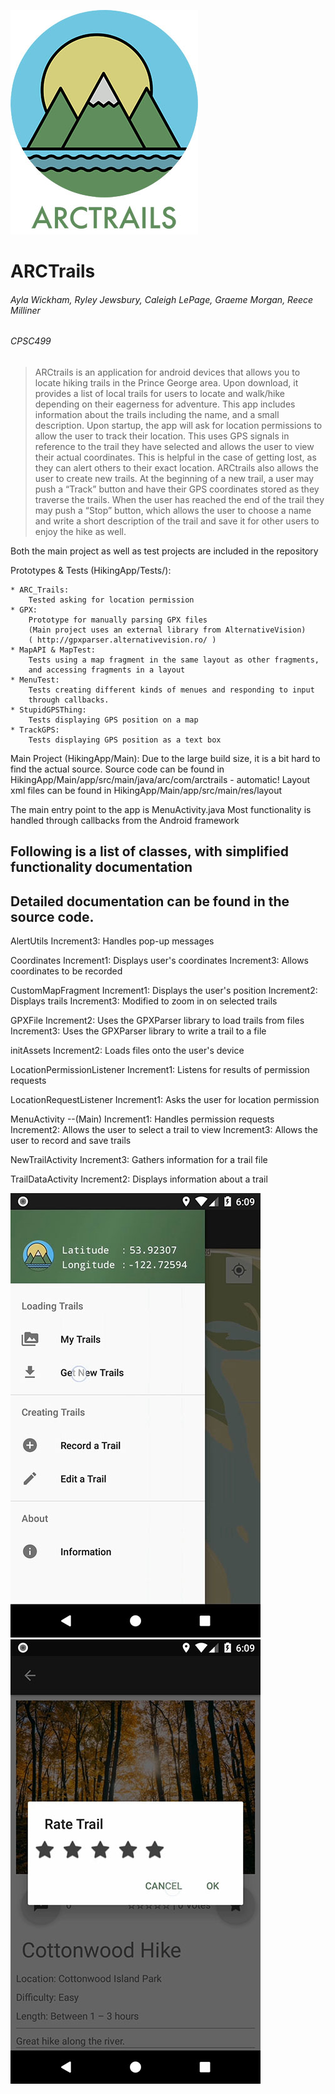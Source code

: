 ![GitHub Logo](https://github.com/GraemeRMorgan/HikingApp/blob/master/arc-logo-soft.jpg)
#  ARCTrails
###### Ayla Wickham, Ryley Jewsbury, Caleigh LePage, Graeme Morgan, Reece Milliner
###### CPSC499

> ARCtrails is an application for android devices that allows you to locate hiking trails in the
Prince George area. Upon download, it provides a list of local trails for users to locate and
walk/hike depending on their eagerness for adventure. This app includes information about the
trails including the name, and a small description. Upon startup, the app will ask for location
permissions to allow the user to track their location. This uses GPS signals in reference to the
trail they have selected and allows the user to view their actual coordinates. This is helpful
in the case of getting lost, as they can alert others to their exact location. ARCtrails also
allows the user to create new trails. At the beginning of a new trail, a user may push a “Track”
button and have their GPS coordinates stored as they traverse the trails. When the user has reached
the end of the trail they may push a “Stop” button, which allows the user to choose a name and
write a short description of the trail and save it for other users to enjoy the hike as well.

Both the main project as well as test projects are included in the repository

Prototypes & Tests (HikingApp/Tests/):

	* ARC_Trails:
		Tested asking for location permission
	* GPX:		
		Prototype for manually parsing GPX files
		(Main project uses an external library from AlternativeVision)
		( http://gpxparser.alternativevision.ro/ )
	* MapAPI & MapTest:
		Tests using a map fragment in the same layout as other fragments,
		and accessing fragments in a layout
	* MenuTest:
		Tests creating different kinds of menues and responding to input
		through callbacks.
	* StupidGPSThing:
		Tests displaying GPS position on a map
	* TrackGPS:
		Tests displaying GPS position as a text box
		
Main Project (HikingApp/Main):
Due to the large build size, it is a bit hard to find the actual source.
	Source code can be found in
		HikingApp/Main/app/src/main/java/arc/com/arctrails - automatic!
	Layout xml files can be found in
		HikingApp/Main/app/src/main/res/layout

The main entry point to the app is MenuActivity.java
Most functionality is handled through callbacks from the Android framework

Following is a list of classes, with simplified functionality documentation
---------------------------------------------------------------
****Detailed documentation can be found in the source code.****
---------------------------------------------------------------
AlertUtils
	Increment3:
		Handles pop-up messages
		
Coordinates
	Increment1:
		Displays user's coordinates
	Increment3:
		Allows coordinates to be recorded
		
CustomMapFragment
	Increment1:
		Displays the user's position
	Increment2:
		Displays trails
	Increment3:
		Modified to zoom in on selected trails
		
GPXFile
	Increment2:
		Uses the GPXParser library to load trails from files
	Increment3:
		Uses the GPXParser library to write a trail to a file
		
initAssets
	Increment2:
		Loads files onto the user's device

LocationPermissionListener
	Increment1:
		Listens for results of permission requests

LocationRequestListener
	Increment1:
		Asks the user for location permission

MenuActivity		--(Main)
	Increment1:
		Handles permission requests
	Increment2:
		Allows the user to select a trail to view
	Increment3:
		Allows the user to record and save trails

NewTrailActivity
	Increment3:
		Gathers information for a trail file
		
TrailDataActivity
	Increment2:
		Displays information about a trail
    
 ![GitHub Logo](https://github.com/GraemeRMorgan/HikingApp/blob/master/arc-1.jpg)
  ![GitHub Logo](https://github.com/GraemeRMorgan/HikingApp/blob/master/arc-3.jpg)
